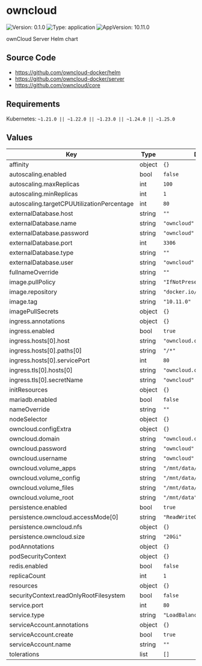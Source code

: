 # owncloud

![Version: 0.1.0](https://img.shields.io/badge/Version-0.1.0-informational?style=flat) ![Type: application](https://img.shields.io/badge/Type-application-informational?style=flat) ![AppVersion: 10.11.0](https://img.shields.io/badge/AppVersion-10.11.0-informational?style=flat)

ownCloud Server Helm chart

## Source Code

* <https://github.com/owncloud-docker/helm>
* <https://github.com/owncloud-docker/server>
* <https://github.com/owncloud/core>
## Requirements

Kubernetes: `~1.21.0 || ~1.22.0 || ~1.23.0 || ~1.24.0 || ~1.25.0`

## Values

| Key | Type | Default | Description |
|-----|------|---------|-------------|
| affinity | object | `{}` |  |
| autoscaling.enabled | bool | `false` |  |
| autoscaling.maxReplicas | int | `100` |  |
| autoscaling.minReplicas | int | `1` |  |
| autoscaling.targetCPUUtilizationPercentage | int | `80` |  |
| externalDatabase.host | string | `""` |  |
| externalDatabase.name | string | `"owncloud"` |  |
| externalDatabase.password | string | `"owncloud"` |  |
| externalDatabase.port | int | `3306` |  |
| externalDatabase.type | string | `""` |  |
| externalDatabase.user | string | `"owncloud"` |  |
| fullnameOverride | string | `""` |  |
| image.pullPolicy | string | `"IfNotPresent"` |  |
| image.repository | string | `"docker.io/owncloud/server"` |  |
| image.tag | string | `"10.11.0"` |  |
| imagePullSecrets | object | `{}` |  |
| ingress.annotations | object | `{}` |  |
| ingress.enabled | bool | `true` |  |
| ingress.hosts[0].host | string | `"owncloud.chart.example"` |  |
| ingress.hosts[0].paths[0] | string | `"/*"` |  |
| ingress.hosts[0].servicePort | int | `80` |  |
| ingress.tls[0].hosts[0] | string | `"owncloud.chart.example"` |  |
| ingress.tls[0].secretName | string | `"owncloud"` |  |
| initResources | object | `{}` |  |
| mariadb.enabled | bool | `false` |  |
| nameOverride | string | `""` |  |
| nodeSelector | object | `{}` |  |
| owncloud.configExtra | object | `{}` |  |
| owncloud.domain | string | `"owncloud.chart.example"` |  |
| owncloud.password | string | `"owncloud"` |  |
| owncloud.username | string | `"owncloud"` |  |
| owncloud.volume_apps | string | `"/mnt/data/apps"` |  |
| owncloud.volume_config | string | `"/mnt/data/config"` |  |
| owncloud.volume_files | string | `"/mnt/data/files"` |  |
| owncloud.volume_root | string | `"/mnt/data"` |  |
| persistence.enabled | bool | `true` |  |
| persistence.owncloud.accessMode[0] | string | `"ReadWriteOnce"` |  |
| persistence.owncloud.nfs | object | `{}` |  |
| persistence.owncloud.size | string | `"20Gi"` |  |
| podAnnotations | object | `{}` |  |
| podSecurityContext | object | `{}` |  |
| redis.enabled | bool | `false` |  |
| replicaCount | int | `1` |  |
| resources | object | `{}` |  |
| securityContext.readOnlyRootFilesystem | bool | `false` |  |
| service.port | int | `80` |  |
| service.type | string | `"LoadBalancer"` |  |
| serviceAccount.annotations | object | `{}` |  |
| serviceAccount.create | bool | `true` |  |
| serviceAccount.name | string | `""` |  |
| tolerations | list | `[]` |  |
